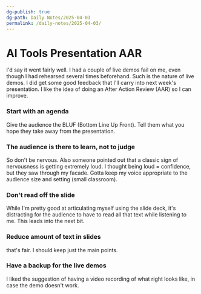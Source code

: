 ```yaml
---
dg-publish: true
dg-path: Daily Notes/2025-04-03
permalink: /daily-notes/2025-04-03/
---
```

# AI Tools Presentation AAR
I'd say it went fairly well. I had a couple of live demos fail on me, even though I had rehearsed several times beforehand. Such is the nature of live demos. I did get some good feedback that I'll carry into next week's presentation. I like the idea of doing an After Action Review (AAR) so I can improve.
### Start with an agenda
Give the audience the BLUF (Bottom Line Up Front). Tell them what you hope they take away from the presentation. 

### The audience is there to learn, not to judge
So don't be nervous. Also someone pointed out that a classic sign of nervousness is getting extremely loud. I thought being loud = confidence, but they saw through my facade. Gotta keep my voice appropriate to the audience size and setting (small classroom).

### Don't read off the slide
While I'm pretty good at articulating myself using the slide deck, it's distracting for the audience to have to read all that text while listening to me. This leads into the next bit.

### Reduce amount of text in slides
that's fair. I should keep just the main points.

### Have a backup for the live demos
I liked the suggestion of having a video recording of what right looks like, in case the demo doesn't work. 

